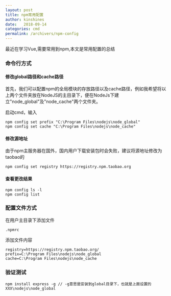 ```yaml
---
layout: post
title: npm常用配置
author: kinshines
date:   2018-09-14
categories: cmd
permalink: /archivers/npm-config
---
```


<p class="lead">最近在学习Vue,需要常用到npm,本文是常用配置的总结
</p>

### 命令行方式
#### 修改global路径和cache路径
首先，我们可以配置npm的全局模块的存放路径以及cache路径，例如我希望将以上两个文件夹放在NodeJS的主目录下，便在NodeJs下建立"node_global"及"node_cache"两个文件夹。

启动cmd，输入

    npm config set prefix "C:\Program Files\nodejs\node_global"
    npm config set cache "C:\Program Files\nodejs\node_cache"

#### 修改源地址
由于npm主服务器在国外，国内用户下载安装包时会失败，建议将源地址修改为taobao的

    npm config set registry https://registry.npm.taobao.org

#### 查看更改结果

    npm config ls -l
    npm config list

### 配置文件方式
在用户主目录下添加文件
    
    .npmrc

添加文件内容

    registry=https://registry.npm.taobao.org/
    prefix=C:\Program Files\nodejs\node_global
    cache=C:\Program Files\nodejs\node_cache

### 验证测试

    npm install express -g // -g意思是安装到global目录下，也就是上面设置的XXX\nodejs\node_global